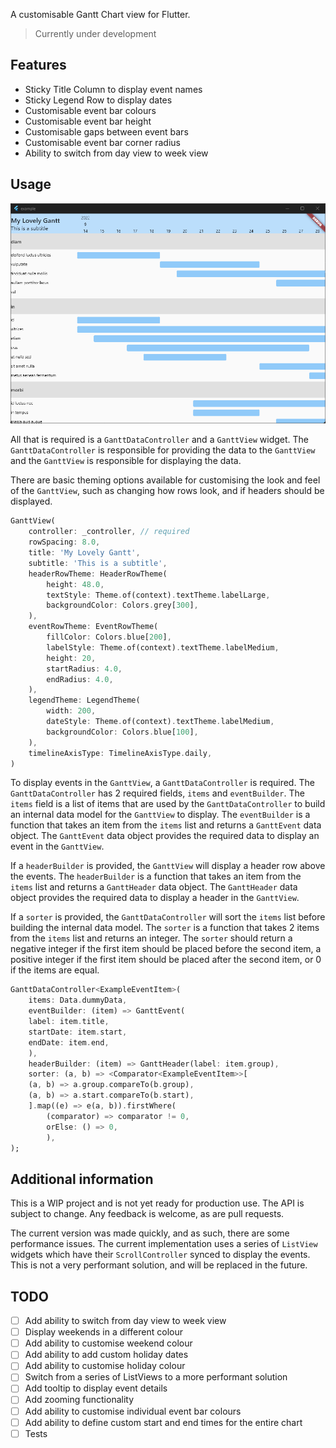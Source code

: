 A customisable Gantt Chart view for Flutter.
> Currently under development

## Features

- Sticky Title Column to display event names
- Sticky Legend Row to display dates 
- Customisable event bar colours
- Customisable event bar height
- Customisable gaps between event bars
- Customisable event bar corner radius
- Ability to switch from day view to week view

## Usage

![Gantt Example](/assets/example.png)

All that is required is a `GanttDataController` and a `GanttView` widget. The `GanttDataController` is responsible for providing the data to the `GanttView` and the `GanttView` is responsible for displaying the data.

There are basic theming options available for customising the look and feel of the `GanttView`, such as changing how rows look, and if headers should be displayed.

```dart
GanttView(
    controller: _controller, // required
    rowSpacing: 8.0,
    title: 'My Lovely Gantt',
    subtitle: 'This is a subtitle',
    headerRowTheme: HeaderRowTheme(
        height: 48.0,
        textStyle: Theme.of(context).textTheme.labelLarge,
        backgroundColor: Colors.grey[300],
    ),
    eventRowTheme: EventRowTheme(
        fillColor: Colors.blue[200],
        labelStyle: Theme.of(context).textTheme.labelMedium,
        height: 20,
        startRadius: 4.0,
        endRadius: 4.0,
    ),
    legendTheme: LegendTheme(
        width: 200,
        dateStyle: Theme.of(context).textTheme.labelMedium,
        backgroundColor: Colors.blue[100],
    ),
    timelineAxisType: TimelineAxisType.daily,
)
```

To display events in the `GanttView`, a `GanttDataController` is required. The `GanttDataController` has
2 required fields, `items` and `eventBuilder`. The `items` field is a list of items that are used by the `GanttDataController` to build an internal data model for the `GanttView` to display. The `eventBuilder` is a function that takes an item from the `items` list and returns a `GanttEvent` data object. The `GanttEvent` data object provides the required data to display an event in the `GanttView`.

If a `headerBuilder` is provided, the `GanttView` will display a header row above the events. The `headerBuilder` is a function that takes an item from the `items` list and returns a `GanttHeader` data object. The `GanttHeader` data object provides the required data to display a header in the `GanttView`.

If a `sorter` is provided, the `GanttDataController` will sort the `items` list before building the internal data model. The `sorter` is a function that takes 2 items from the `items` list and returns an integer. The `sorter` should return a negative integer if the first item should be placed before the second item, a positive integer if the first item should be placed after the second item, or 0 if the items are equal.

```dart
GanttDataController<ExampleEventItem>(
    items: Data.dummyData,
    eventBuilder: (item) => GanttEvent(
    label: item.title,
    startDate: item.start,
    endDate: item.end,
    ),
    headerBuilder: (item) => GanttHeader(label: item.group),
    sorter: (a, b) => <Comparator<ExampleEventItem>>[
    (a, b) => a.group.compareTo(b.group),
    (a, b) => a.start.compareTo(b.start),
    ].map((e) => e(a, b)).firstWhere(
        (comparator) => comparator != 0,
        orElse: () => 0,
        ),
);
```

## Additional information

This is a WIP project and is not yet ready for production use. The API is subject to change. Any feedback is welcome, as are pull requests.

The current version was made quickly, and as such, there are some performance issues. The current implementation uses a series of `ListView` widgets which have their `ScrollController` synced to display the events. This is not a very performant solution, and will be replaced in the future.

## TODO
- [ ] Add ability to switch from day view to week view
- [ ] Display weekends in a different colour
- [ ] Add ability to customise weekend colour
- [ ] Add ability to add custom holiday dates
- [ ] Add ability to customise holiday colour
- [ ] Switch from a series of ListViews to a more performant solution
- [ ] Add tooltip to display event details
- [ ] Add zooming functionality
- [ ] Add ability to customise individual event bar colours
- [ ] Add ability to define custom start and end times for the entire chart
- [ ] Tests